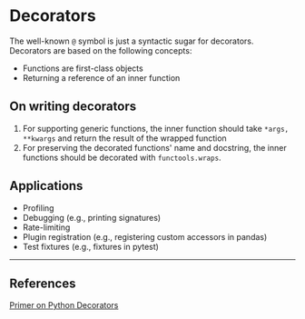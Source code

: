 # Decorators

The well-known `@` symbol is just a syntactic sugar for decorators. Decorators are based on the following concepts:
- Functions are first-class objects
- Returning a reference of an inner function

## On writing decorators
1. For supporting generic functions, the inner function should take `*args, **kwargs` and return the result of the wrapped function
2. For preserving the decorated functions' name and docstring, the inner functions should be decorated with `functools.wraps`.

## Applications
- Profiling
- Debugging (e.g., printing signatures)
- Rate-limiting
- Plugin registration (e.g., registering custom accessors in pandas)
- Test fixtures (e.g., fixtures in pytest)

---
## References
[Primer on Python Decorators](https://realpython.com/primer-on-python-decorators/)

